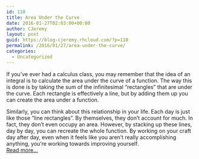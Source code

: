 ```yaml
---
id: 110
title: Area Under the Curve
date: 2016-01-27T02:03:00+00:00
author: CJeremy
layout: post
guid: https://blog-cjeremy.rhcloud.com/?p=110
permalink: /2016/01/27/area-under-the-curve/
categories:
  - Uncategorized
---
```

If you&#8217;ve ever had a calculus class, you may remember that the idea of an integral is to calculate the area under the curve of a function. The way this is done is by taking the sum of the infinitesimal &#8220;rectangles&#8221; that are under the curve. Each rectangle is effectively a line, but by adding them up you can create the area under a function.

Similarly, you can think about this relationship in your life. Each day is just like those &#8220;line rectangles&#8221;. By themselves, they don&#8217;t account for much. In fact, they don&#8217;t even occupy an area. However, by stacking up these lines, day by day, you can recreate the whole function. By working on your craft day after day, even when it feels like you aren&#8217;t really accomplishing anything, you&#8217;re working towards improving yourself. <span class="post-teaser-more">&nbsp;<br /><a href="http://blog-cjeremy.rhcloud.com/2016/01/27/area-under-the-curve/" title="Permanent Link: Area Under the Curve" rel="bookmark">Read more...</br></span></p>